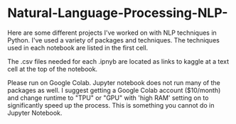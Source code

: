# Natural-Language-Processing-NLP-
Here are some different projects I've worked on with NLP techniques in Python. I've used a variety of packages and techniques. The techniques used in each notebook are listed in the first cell.

The .csv files needed for each .ipnyb are located as links to kaggle at a text cell at the top of the notebook.

Please run on Google Colab. Jupyter notebook does not run many of the packages as well. I suggest getting a Google Colab account ($10/month) and change runtime to "TPU" or "GPU" with 'high RAM' setting on to significantly speed up the process. This is something you cannot do in Jupyter Notebook.
